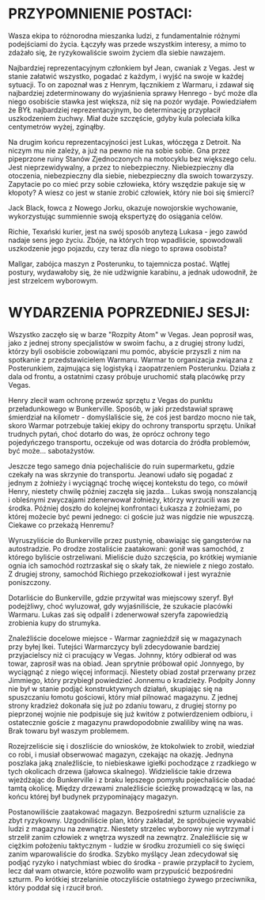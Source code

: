 # PRZYPOMNIENIE POSTACI:

Wasza ekipa to różnorodna mieszanka ludzi, z fundamentalnie różnymi podejściami do życia. Łączyły was przede wszystkim interesy, a mimo to zdażało się, że ryzykowaliście swoim życiem dla siebie nawzajem.

Najbardziej reprezentacyjnym członkiem był Jean, cwaniak z Vegas. Jest w stanie załatwić wszystko, pogadać z każdym, i wyjść na swoje w każdej sytuacji. To on zapoznał was z Henrym, łącznikiem z Warmaru, i zdawał się najbardziej zdeterminowany do wyjaśnienia sprawy Henrego - być może dla niego osobiście stawka jest większa, niż się na pozór wydaje. Powiedziałem że BYŁ najbardziej reprezentacyjnym, bo determinację przypłacił uszkodzeniem żuchwy. Miał duże szczęście, gdyby kula poleciała kilka centymetrów wyżej, zginąłby.

Na drugim końcu reprezentacyjności jest Lukas, włóczęga z Detroit. Na niczym mu nie zależy, a już na pewno nie na sobie sobie. Gna przez pipeprzone ruiny Stanów Zjednoczonych na motocyklu bez większego celu. Jest nieprzewidywalny, a przez to niebezpieczny. Niebiezpieczny dla otoczenia, niebezpieczny dla siebie, niebezpieczny dla swoich towarzyszy. Zapytacie po co mieć przy sobie człowieka, który wszędzie pakuje się w kłopoty? A wiesz co jest w stanie zrobić człowiek, który nie boi się śmierci?

Jack Black, łowca z Nowego Jorku, okazuje nowojorskie wychowanie, wykorzystując summiennie swoją ekspertyzę do osiągania celów.

Richie, Texański kurier, jest na swój sposób anytezą Lukasa - jego zawód nadaje sens jego życiu. Zbóje, na których trop wpadliście, spowodowali uszkodzenie jego pojazdu, czy teraz dla niego to sprawa osobista?

Mallgar, zabójca maszyn z Posterunku, to tajemnicza postać. Wątłej postury, wydawałoby się, że nie udżwignie karabinu, a jednak udowodnił, że jest strzelcem wyborowym.

# WYDARZENIA POPRZEDNIEJ SESJI:

Wszystko zaczęło się w barze "Rozpity Atom" w Vegas. Jean poprosił was, jako z jednej strony specjalistów w swoim fachu, a z drugiej strony ludzi, którzy byli osobiście zobowiązani mu pomóc, abyście przyszli z nim na spotkanie z przedstawicielem Warmaru. Warmar to organizacja związana z Posterunkiem, zajmująca się logistyką i zaopatrzeniem Posterunku. Działa z dala od frontu, a ostatnimi czasy próbuje uruchomić stałą placówkę przy Vegas.

Henry zlecił wam ochronę przewóz sprzętu z Vegas do punktu przeładunkowego w Bunkerville. Sposób, w jaki przedstawiał sprawę śmierdział na kilometr - domyślaliście się, że coś jest bardzo mocno nie tak, skoro Warmar potrzebuje takiej ekipy do ochrony transportu sprzętu. Unikał trudnych pytań, choć dotarło do was, że oprócz ochrony tego pojedyńczego transportu, oczekuje od was dotarcia do źródła problemów, być może... sabotażystów.

Jeszcze tego samego dnia pojechaliście do ruin supermarketu, gdzie czekały na was skrzynie do transportu. Jeanowi udało się pogadać z jednym z żołnieży i wyciągnąć trochę więcej kontekstu do tego, co mówił Henry, niestety chwilę później zaczęła się jazda... Lukas swoją nonszalancją i obleśnymi zwyczajami zdenerwował żołnieży, którzy wyrzucili was ze środka. Później doszło do kolejnej konfrontaci Łukasza z żołnieżami, po której możecie być pewni jednego: ci goście już was nigdzie nie wpuszczą. Ciekawe co przekażą Henremu?

Wyruszyliście do Bunkerville przez pustynię, obawiając się gangsterów na autostradzie. Po drodze zostaliście zaatakowani: gonił was samochód, z którego byliście ostrzeliwani. Mieliście dużo szczęścia, po krótkiej wymianie ognia ich samochód roztrzaskał się o skały tak, że niewiele z niego zostało. Z drugiej strony, samochód Richiego przekoziołkował i jest wyraźnie poniszczony.

Dotarliście do Bunkerville, gdzie przywitał was miejscowy szeryf. Był podejżliwy, choć wyluzował, gdy wyjaśniliście, że szukacie placówki Warmaru. Lukas zaś się odpalił i zdenerwował szeryfa zapowiedzią zrobienia kupy do strumyka.

Znaleźliście docelowe miejsce - Warmar zagnieździł się w magazynach przy byłej Ikei. Tutejści Warmarczycy byli zdecydowanie bardziej przyjacielscy niż ci pracujący w Vegas. Johnny, który odbierał od was towar, zaprosił was na obiad. Jean sprytnie próbował opić Jonnyego, by wyciągnąć z niego więcej informacji. Niestety obiad został przerwany przez Jimmiego, który przybiegł powiedzieć Jonnemu o kradzieży. Podpity Jonny nie był w stanie podjąć konstruktywnych działań, skupiając się na spuszczaniu łomotu gościowi, który miał pilnować magazynu. Z jednej strony kradzież dokonała się już po zdaniu towaru, z drugiej storny po pieprzonej wojnie nie podpisuje się już kwitów z potwierdzeniem odbioru, i ostatecznie goście z magazynu prawdopodobnie zwaliliby winę na was. Brak towaru był waszym problemem.

Rozejrzeliście się i doszliście do wniosków, że ktokolwiek to zrobił, wiedział co robi, i musiał obserwować magazyn, czekając na okazję. Jednyna poszlaka jaką znaleźliście, to niebieskawe igiełki pochodzące z rzadkiego w tych okolicach drzewa (jałowca skalnego). Widzieliście takie drzewa wjeżdżając do Bunkerville i z braku lepszego pomysłu pojechaliście obadać tamtą okolicę. Między drzewami znaleźliście ścieżkę prowadzącą w las, na końcu której był budynek przypominający magazyn.

Postanowiliście zaatakować magazyn. Bezpośredni szturm uznaliście za zbyt ryzykowny. Uzgodniliście plan, który zakładał, że spróbujecie wywabić ludzi z magazynu na zewnątrz. Niestety strzelec wyborowy nie wytrzymał i strzelił zanim człowiek z wnętrza wyszedł na zewnątrz. Znaleźliście się w ciężkim położeniu taktycznym - ludzie w środku zrozumieli co się święci zanim wparowaliście do środka. Szybko myślący Jean zdecydował się podjąć ryzyko i natychmiast wbiec do środka - prawie przypłacił to życiem, lecz dał wam otwarcie, które pozwoliło wam przypuścić bezpośredni szturm. Po krótkiej strzelaninie otoczyliście ostatniego żywego przeciwnika, który poddał się i rzucił broń.
